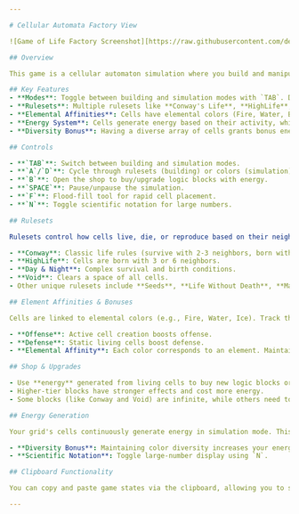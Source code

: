 ```yaml
---

# Cellular Automata Factory View

![Game of Life Factory Screenshot][https://raw.githubusercontent.com/deviousname/Game-of-Life-Factory/main/ss1.png](https://github.com/deviousname/Game-of-Life-Factory/blob/main/feedback.png)

## Overview

This game is a cellular automaton simulation where you build and manipulate grids of cells governed by different rulesets. Players can switch between **building** and **simulation** modes, modify rulesets, manage a logic block inventory, generate energy, and unlock upgrades. Cell diversity and elemental affinities unlock powerful bonuses, making strategic design crucial.

## Key Features
- **Modes**: Toggle between building and simulation modes with `TAB`. Design in **building mode**, and see cells come to life in **simulation mode**.
- **Rulesets**: Multiple rulesets like **Conway's Life**, **HighLife**, and **Replicator** define cell behavior. Customize and upgrade rulesets for stronger effects.
- **Elemental Affinities**: Cells have elemental colors (Fire, Water, Bio, etc.), and their balance grants bonuses. Track **offense** (new cells) and **defense** (static cells) for strategic gains.
- **Energy System**: Cells generate energy based on their activity, which you can use to buy new blocks or upgrade existing ones.
- **Diversity Bonus**: Having a diverse array of cells grants bonus energy. A well-balanced grid is key to maximizing your efficiency.

## Controls

- **`TAB`**: Switch between building and simulation modes.
- **`A`/`D`**: Cycle through rulesets (building) or colors (simulation).
- **`B`**: Open the shop to buy/upgrade logic blocks with energy.
- **`SPACE`**: Pause/unpause the simulation.
- **`F`**: Flood-fill tool for rapid cell placement.
- **`N`**: Toggle scientific notation for large numbers.

## Rulesets

Rulesets control how cells live, die, or reproduce based on their neighbors:

- **Conway**: Classic life rules (survive with 2-3 neighbors, born with 3).
- **HighLife**: Cells are born with 3 or 6 neighbors.
- **Day & Night**: Complex survival and birth conditions.
- **Void**: Clears a space of all cells.
- Other unique rulesets include **Seeds**, **Life Without Death**, **Maze**, **Gnarl**, and **Replicator**.

## Element Affinities & Bonuses

Cells are linked to elemental colors (e.g., Fire, Water, Ice). Track these affinities to gain energy bonuses. Diverse or balanced cell arrangements grant extra energy through a **diversity bonus**.

- **Offense**: Active cell creation boosts offense.
- **Defense**: Static living cells boost defense.
- **Elemental Affinity**: Each color corresponds to an element. Maintaining a mix of elemental cells increases your bonus.

## Shop & Upgrades

- Use **energy** generated from living cells to buy new logic blocks or upgrade existing ones.
- Higher-tier blocks have stronger effects and cost more energy.
- Some blocks (like Conway and Void) are infinite, while others need to be purchased.

## Energy Generation

Your grid's cells continuously generate energy in simulation mode. This energy can be spent in the shop to expand or upgrade your inventory.

- **Diversity Bonus**: Maintaining color diversity increases your energy output.
- **Scientific Notation**: Toggle large-number display using `N`.

## Clipboard Functionality

You can copy and paste game states via the clipboard, allowing you to save your progress or share designs with others.

---
```

